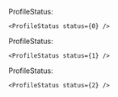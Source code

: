 ProfileStatus:

    <ProfileStatus status={0} />

ProfileStatus:

    <ProfileStatus status={1} />

ProfileStatus:

    <ProfileStatus status={2} />

